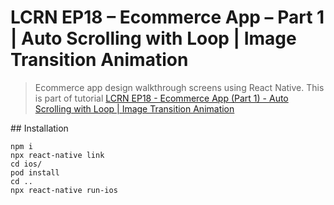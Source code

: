 # LCRN EP18 – Ecommerce App – Part 1 | Auto Scrolling with Loop | Image Transition Animation

> Ecommerce app design walkthrough screens using React Native. This is part of tutorial [LCRN EP18 - Ecommerce App (Part 1) - Auto Scrolling with Loop | Image Transition Animation](https://www.youtube.com/watch?v=cd4v2T-_RE0)

## Installation

```
npm i
npx react-native link
cd ios/
pod install
cd ..
npx react-native run-ios
```
